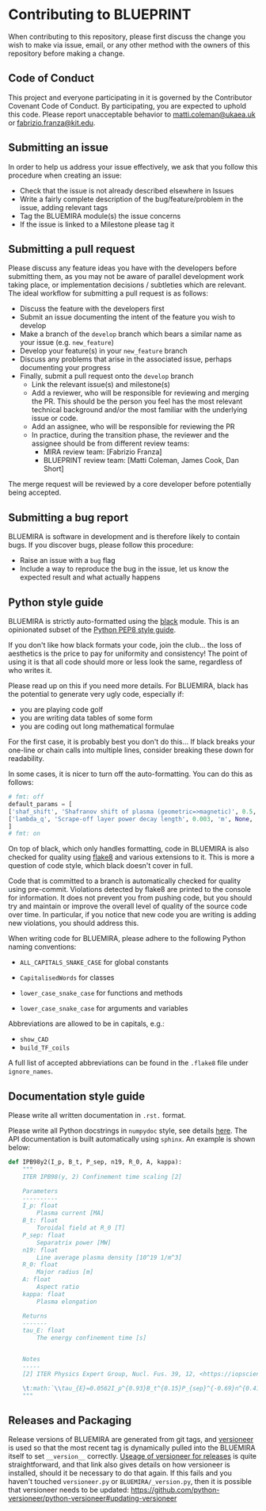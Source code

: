 # Contributing to BLUEPRINT

When contributing to this repository, please first discuss the change you wish to make via issue, email, or any
other method with the owners of this repository before making a change.  

## Code of Conduct

This project and everyone participating in it is governed by the  Contributor Covenant Code of Conduct. By 
participating, you are expected to uphold this code. Please report unacceptable behavior to 
[matti.coleman@ukaea.uk](mailto:matti.coleman@ukaea.uk) or [fabrizio.franza@kit.edu](mailto:fabrizio.franza@kit.edu).

## Submitting an issue

In order to help us address your issue effectively, we ask that you follow this procedure when creating an issue:

* Check that the issue is not already described elsewhere in Issues
* Write a fairly complete description of the bug/feature/problem in the issue, adding relevant tags
* Tag the BLUEMIRA module(s) the issue concerns
* If the issue is linked to a Milestone please tag it

## Submitting a pull request

Please discuss any feature ideas you have with the developers before submitting them, as you may not be aware 
of parallel development work taking place, or implementation decisions / subtleties which are relevant. The ideal workflow for submitting a pull request is as follows:

* Discuss the feature with the developers first
* Submit an issue documenting the intent of the feature you wish to develop
* Make a branch of the `develop` branch which bears a similar name as your issue (e.g. `new_feature`)
* Develop your feature(s) in your `new_feature` branch
* Discuss any problems that arise in the associated issue, perhaps documenting your progress
* Finally, submit a pull request onto the `develop` branch
  * Link the relevant issue(s) and milestone(s)
  * Add a reviewer, who will be responsible for reviewing and merging the PR. This should be the person 
  you feel has the most relevant technical background and/or the most familiar with the underlying
  issue or code.
  * Add an assignee, who will be responsible for reviewing the PR
  * In practice, during the transition phase, the reviewer and the assignee should be from different review teams:
    * MIRA review team: [Fabrizio Franza]
    * BLUEPRINT review team: [Matti Coleman, James Cook, Dan Short]

The merge request will be reviewed by a core developer before potentially being accepted.

## Submitting a bug report

BLUEMIRA is software in development and is therefore likely to contain bugs. If you discover bugs, please follow this procedure:

* Raise an issue with a `bug` flag
* Include a way to reproduce the bug in the issue, let us know the expected result and what actually happens  

## Python style guide

BLUEMIRA is strictly auto-formatted using the [black](https://pypi.org/project/black/) module. This is an opinionated subset of the [Python PEP8 style guide](https://www.python.org/dev/peps/pep-0008/).
 
If you don't like how black formats your code, join the club... the loss of aesthetics is the price to pay for 
uniformity and consistency! The point of using it is that all code should more or less look the same, regardless
of who writes it.

Please read up on this if you need more details. For BLUEMIRA, black has the potential to generate very ugly 
code, especially if:

* you are playing code golf
* you are writing data tables of some form
* you are coding out long mathematical formulae 

For the first case, it is probably best you don't do this... If black breaks your one-line or chain calls into multiple 
lines, consider breaking these down for readability.

In some cases, it is nicer to turn off the auto-formatting. You can do this as follows:
```python
# fmt: off
default_params = [
['shaf_shift', 'Shafranov shift of plasma (geometric=>magnetic)', 0.5, 'm', None, 'Input'],
['lambda_q', 'Scrape-off layer power decay length', 0.003, 'm', None, 'Input']
]
# fmt: on
```
  
On top of black, which only handles formatting, code in BLUEMIRA is also checked for quality using [flake8](https://flake8.pycqa.org/en/latest/) and 
various extensions to it. This is more a question of code style, which black doesn't cover in full.  

Code that is committed to a branch is automatically checked for quality using pre-commit. Violations detected
by flake8 are printed to the console for information. It does not prevent you from pushing code, but you should 
try and maintain or improve the overall level of quality of the source code over time. In particular, if you notice 
that new code you are writing is adding new violations, you should address this.

When writing code for BLUEMIRA, please adhere to the following Python naming conventions:

* `ALL_CAPITALS_SNAKE_CASE` for global constants

* `CapitalisedWords` for classes

* `lower_case_snake_case` for functions and methods

* `lower_case_snake_case` for arguments and variables

Abbreviations are allowed to be in capitals, e.g.:

* `show_CAD`
* `build_TF_coils`

A full list of accepted abbreviations can be found in the `.flake8` file under `ignore_names`.

## Documentation style guide

Please write all written documentation in `.rst.` format. 

Please write all Python docstrings in `numpydoc` style, see details [here](https://numpydoc.readthedocs.io/en/latest/format.html). The API documentation is built 
automatically using `sphinx`. An example is shown below:
 
```python
def IPB98y2(I_p, B_t, P_sep, n19, R_0, A, kappa):
	"""
	ITER IPB98(y, 2) Confinement time scaling [2]

	Parameters
	----------
	I_p: float
		Plasma current [MA]
	B_t: float
		Toroidal field at R_0 [T]
	P_sep: float
		Separatrix power [MW]
	n19: float
		Line average plasma density [10^19 1/m^3]
	R_0: float
		Major radius [m]
	A: float
		Aspect ratio
	kappa: float
		Plasma elongation  

	Returns
	-------
	tau_E: float
		The energy confinement time [s]


	Notes
	-----
	[2] ITER Physics Expert Group, Nucl. Fus. 39, 12, <https://iopscience.iop.org/article/10.1088/0029-5515/39/12/302/pdf>

	\t:math:`\\tau_{E}=0.0562I_p^{0.93}B_t^{0.15}P_{sep}^{-0.69}n^{0.41}M^{0.19}R_0^{1.97}A^{-0.57}\\kappa^{0.78}`
	"""
```

## Releases and Packaging

Release versions of BLUEMIRA are generated from git tags, and [versioneer](https://github.com/python-versioneer/python-versioneer) is used so that the most recent tag is 
dynamically pulled into the BLUEMIRA itself to set `__version__` correctly. [Useage of versioneer for releases](https://github.com/python-versioneer/python-versioneer/blob/master/INSTALL.md#post-installation-usage) is 
quite straightforward, and that link also gives details on how versioneer is installed, should it be necessary to do that again. If this fails and you haven't touched `versioneer.py` or `BLUEMIRA/_version.py`, then it is possible
that versioneer needs to be updated: <https://github.com/python-versioneer/python-versioneer#updating-versioneer>

